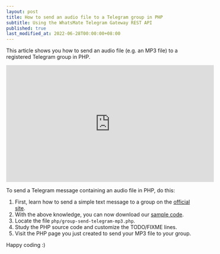 ```yaml
---
layout: post
title: How to send an audio file to a Telegram group in PHP
subtitle: Using the WhatsMate Telegram Gateway REST API
published: true
last_modified_at: 2022-06-28T00:00:00+08:00
---
```


This article shows you how to send an audio file (e.g. an MP3 file) to a registered Telegram group in PHP.


<iframe width="560" height="315" src="https://www.youtube.com/embed/TwVvv6pdKn4?rel=0&cc_load_policy=1" frameborder="0" allowfullscreen></iframe>


To send a Telegram message containing an audio file in PHP, do this:

1. First, learn how to send a simple text message to a group on the [official site](https://www.whatsmate.net/telegram-group-message-api.html). 
2. With the above knowledge, you can now download our [sample code](https://github.com/whatsmate/telegram-demos/archive/master.zip).
3. Locate the file `php/group-send-telegram-mp3.php`. <script src="https://gist.github.com/whatsmate/412e942f5f7d91f076f44e127aeb73a0.js"></script>
4. Study the PHP source code and customize the TODO/FIXME lines.
5. Visit the PHP page you just created to send your MP3 file to your group.


Happy coding :) 


<br>
<script async src="//pagead2.googlesyndication.com/pagead/js/adsbygoogle.js"></script>
<ins class="adsbygoogle"
     style="display:inline-block;width:728px;height:90px"
     data-ad-client="ca-pub-7383487179928477"
     data-ad-slot="6959057004"></ins>
<script>
(adsbygoogle = window.adsbygoogle || []).push({});
</script>
<br>

